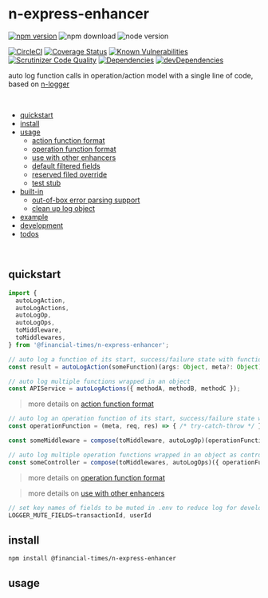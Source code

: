 # n-express-enhancer 

[![npm version](https://badge.fury.io/js/%40financial-times%2Fn-express-enhancer.svg)](https://badge.fury.io/js/%40financial-times%2Fn-express-enhancer)
![npm download](https://img.shields.io/npm/dm/@financial-times/n-express-enhancer.svg)
![node version](https://img.shields.io/node/v/@financial-times/n-express-enhancer.svg)


[![CircleCI](https://circleci.com/gh/Financial-Times/n-express-enhancer.svg?style=shield)](https://circleci.com/gh/Financial-Times/n-express-enhancer)
[![Coverage Status](https://coveralls.io/repos/github/Financial-Times/n-express-enhancer/badge.svg?branch=master)](https://coveralls.io/github/Financial-Times/n-express-enhancer?branch=master)
[![Known Vulnerabilities](https://snyk.io/test/github/Financial-Times/n-express-enhancer/badge.svg)](https://snyk.io/test/github/Financial-Times/n-express-enhancer)
[![Scrutinizer Code Quality](https://scrutinizer-ci.com/g/Financial-Times/n-express-enhancer/badges/quality-score.png?b=master)](https://scrutinizer-ci.com/g/Financial-Times/n-express-enhancer/?branch=master)
[![Dependencies](https://david-dm.org/Financial-Times/n-express-enhancer.svg)](https://david-dm.org/Financial-Times/n-express-enhancer)
[![devDependencies](https://david-dm.org/Financial-Times/n-express-enhancer/dev-status.svg)](https://david-dm.org/Financial-Times/n-express-enhancer?type=dev)

auto log function calls in operation/action model with a single line of code, based on [n-logger](https://github.com/Financial-Times/n-logger)

<br>

- [quickstart](#quickstart)
- [install](#install)
- [usage](#usage)
   * [action function format](#action-function-format)
   * [operation function format](#operation-function-format)
   * [use with other enhancers](#use-with-other-enhancers)
   * [default filtered fields](#default-filtered-fields)
   * [reserved filed override](#reserved-field-override)
   * [test stub](#test-stub)
- [built-in](#built-in)
   * [out-of-box error parsing support](#out-of-box-error-parsing-support)
   * [clean up log object](#clean-up-log-object)
- [example](#example)
- [development](#development)
- [todos](#todos)

<br>

## quickstart
```js
import { 
  autoLogAction, 
  autoLogActions, 
  autoLogOp,
  autoLogOps,
  toMiddleware,
  toMiddlewares,
} from '@financial-times/n-express-enhancer';
```

```js
// auto log a function of its start, success/failure state with function name as `action`
const result = autoLogAction(someFunction)(args: Object, meta?: Object);

// auto log multiple functions wrapped in an object
const APIService = autoLogActions({ methodA, methodB, methodC });
```

> more details on [action function format](#action-function-format)

```js
// auto log an operation function of its start, success/failure state with function name as `operation`
const operationFunction = (meta, req, res) => { /* try-catch-throw */ };

const someMiddleware = compose(toMiddleware, autoLogOp)(operationFunction) 

// auto log multiple operation functions wrapped in an object as controller
const someController = compose(toMiddlewares, autoLogOps)({ operationFunctionA, operationFuncitonB });
```

> more details on [operation function format](#operation-function-format)

> more details on [use with other enhancers](#use-with-other-enhancers)

```js
// set key names of fields to be muted in .env to reduce log for development or filter fields in production
LOGGER_MUTE_FIELDS=transactionId, userId
```

## install
```shell
npm install @financial-times/n-express-enhancer
```

## usage

